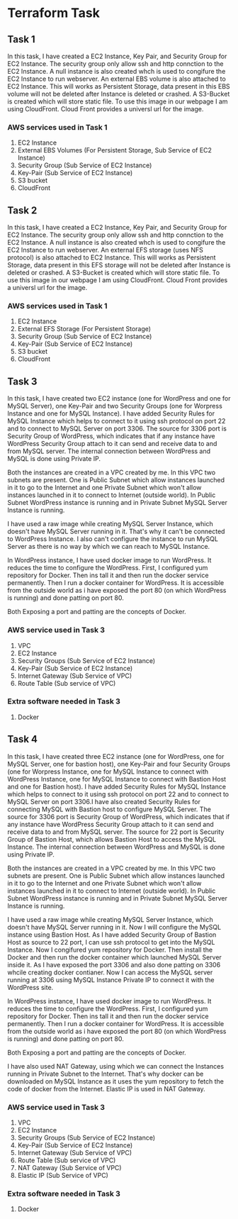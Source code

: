 # Terraform Task

## Task 1

In this task, I have created a EC2 Instance, Key Pair, and Security Group for EC2 Instance. The security group only allow ssh and http connction to the EC2 Instance. A null instance is also created whch is used to congifure the EC2 Instance to run webserver. An external EBS volume is also attached to EC2 Instance. This will works as Persistent Storage, data present in this EBS volume will not be deleted after Instance is deleted or crashed. A S3-Bucket is created which will store static file. To use this image in our webpage I am using CloudFront. Cloud Front provides a universl url for the image.

### AWS services used in Task 1
1. EC2 Instance
2. External EBS Volumes (For Persistent Storage, Sub Service of EC2 Instance)
3. Security Group (Sub Service of EC2 Instance)
4. Key-Pair (Sub Service of EC2 Instance)
5. S3 bucket
6. CloudFront

## Task 2

In this task, I have created a EC2 Instance, Key Pair, and Security Group for EC2 Instance. The security group only allow ssh and http connction to the EC2 Instance. A null instance is also created whch is used to congifure the EC2 Instance to run webserver. An external EFS storage (uses NFS protocol) is also attached to EC2 Instance. This will works as Persistent Storage, data present in this EFS storage will not be deleted after Instance is deleted or crashed. A S3-Bucket is created which will store static file. To use this image in our webpage I am using CloudFront. Cloud Front provides a universl url for the image. 

### AWS services used in Task 1
1. EC2 Instance
2. External EFS Storage (For Persistent Storage)
3. Security Group (Sub Service of EC2 Instance)
4. Key-Pair (Sub Service of EC2 Instance)
5. S3 bucket
6. CloudFront

## Task 3

In this task, I have created two EC2 instance (one for WordPress and one for MySQL Server), one Key-Pair and two Security Groups (one for Worpress Instance and one for MySQL Instance). I have added Security Rules for MySQL Instance which helps to connect to it using ssh protocol on port 22 and to connect to MySQL Server on port 3306. The source for 3306 port is Security Group of WordPress, which indicates that if any instance have WordPress Security Group attach to it can send and receive data to and from MySQL server. The internal connection between WordPress and MySQL is done using Private IP.

Both the instances are created in a VPC created by me. In this VPC two subnets are present. One is Public Subnet which allow instances launched in it to go to the Internet and one Private Subnet which won't allow instances launched in it to connect to Internet (outside world). In Public Subnet WordPress instance is running and in Private Subnet MySQL Server Instance is running.

I have used a raw image while creating MySQL Server Instance, which doesn't have MySQL Server running in it. That's why it can't be connected to WordPress Instance. I also can't configure the instance to run MySQL Server as there is no way by which we can reach to MySQL Instance.

In WordPress instance, I have used docker image to run WordPress. It reduces the time to configure the WordPress. First, I configured yum repository for Docker. Then ins
tall it and then run the docker service permanently. Then I run a docker container for WordPress. It is accessible from the outside world as i have exposed the port 80 (on which WordPress is running) and done patting on port 80.

Both Exposing a port and patting are the concepts of Docker.


### AWS service used in Task 3
1. VPC
2. EC2 Instance
3. Security Groups (Sub Service of EC2 Instance)
4. Key-Pair (Sub Service of EC2 Instance)
5. Internet Gateway (Sub Service of VPC)
6. Route Table (Sub service of VPC)

### Extra software  needed in Task 3
1. Docker

## Task 4

In this task, I have created three EC2 instance (one for WordPress, one for MySQL Server, one for bastion host), one Key-Pair and four Security Groups (one for Worpress Instance, one for MySQL Instance to connect with WordPress Instance, one for MySQL Instance to connect with Bastion Host and one for Bastion host). I have added Security Rules for MySQL Instance which helps to connect to it using ssh protocol on port 22 and to connect to MySQL Server on port 3306.I have also created Security Rules for connecting MySQL with Bastion host to configure MySQL Server. The source for 3306 port is Security Group of WordPress, which indicates that if any instance have WordPress Security Group attach to it can send and receive data to and from MySQL server. The source for 22 port is Security Group of Bastion Host, which allows Bastion Host to access the MySQL Instance. The internal connection between WordPress and MySQL is done using Private IP.

Both the instances are created in a VPC created by me. In this VPC two subnets are present. One is Public Subnet which allow instances launched in it to go to the Internet and one Private Subnet which won't allow instances launched in it to connect to Internet (outside world). In Public Subnet WordPress instance is running and in Private Subnet MySQL Server Instance is running.

I have used a raw image while creating MySQL Server Instance, which doesn't have MySQL Server running in it. Now I will configure the MySQL instance using Bastion Host. As I have added Security Group of Bastion Host as source to 22 port, I can use ssh protocol to get into the MySQL Instance. Now I congifured yum repository for Docker. Then install the Docker and then run the docker container which launched MySQL Server inside it. As I have exposed the port 3306 and also done patting on 3306 whcile creating docker contianer. Now I can access the MySQL server running at 3306 using MySQL Instance Private IP to connect it with the WordPress site.

In WordPress instance, I have used docker image to run WordPress. It reduces the time to configure the WordPress. First, I configured yum repository for Docker. Then ins
tall it and then run the docker service permanently. Then I run a docker container for WordPress. It is accessible from the outside world as i have exposed the port 80 (on which WordPress is running) and done patting on port 80.

Both Exposing a port and patting are the concepts of Docker. 

I have also used NAT Gateway, using which we can connect the Instances running in Private Subnet to the Internet. That's why docker can be downloaded on MySQL Instance as it uses the yum repository to fetch the code of docker from the Internet. Elastic IP is used in NAT Gateway. 

### AWS service used in Task 3
1. VPC
2. EC2 Instance
3. Security Groups (Sub Service of EC2 Instance)
4. Key-Pair (Sub Service of EC2 Instance)
5. Internet Gateway (Sub Service of VPC)
6. Route Table (Sub service of VPC)
7. NAT Gateway (Sub Service of VPC)
8. Elastic IP (Sub Service of VPC)

### Extra software  needed in Task 3
1. Docker







